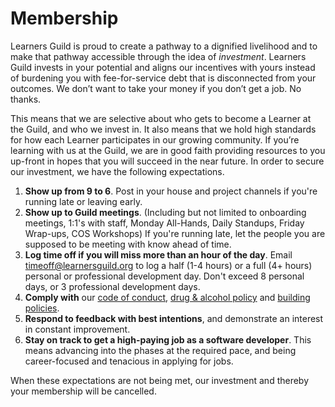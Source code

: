 # Membership

Learners Guild is proud to create a pathway to a dignified livelihood and to make that pathway accessible through the idea of _investment_. Learners Guild invests in your potential and aligns our incentives with yours instead of burdening you with fee-for-service debt that is disconnected from your outcomes. We don’t want to take your money if you don’t get a job. No thanks.

This means that we are selective about who gets to become a Learner at the Guild, and who we invest in. It also means that we hold high standards for how each Learner participates in our growing community. If you’re learning with us at the Guild, we are in good faith providing resources to you up-front in hopes that you will succeed in the near future. In order to secure our investment, we have the following expectations.

1. **Show up from 9 to 6**. Post in your house and project channels if you're running late or leaving early.
1. **Show up to Guild meetings**. (Including but not limited to onboarding meetings, 1:1's with staff, Monday All-Hands, Daily Standups, Friday Wrap-ups, COS Workshops) If you're running late, let the people you are supposed to be meeting with know ahead of time.
1. **Log time off if you will miss more than an hour of the day**. Email [timeoff@learnersguild.org](mailto:timeoff@learnersguild.org) to log a half (1-4 hours) or a full (4+ hours) personal or professional development day. Don't exceed 8 personal days, or 3 professional development days.
1. **Comply with** our [code of conduct](/Policies/Code_of_Conduct.md), [drug & alcohol policy](/Policies/Drug_and_Alcohol_Policy.md) and [building policies](/Policies/Oakland_Building.md).
1. **Respond to feedback with best intentions**, and demonstrate an interest in constant improvement.
1. **Stay on track to get a high-paying job as a software developer**. This means advancing into the phases at the required pace, and being career-focused and tenacious in applying for jobs.

When these expectations are not being met, our investment and thereby your membership will be cancelled.
